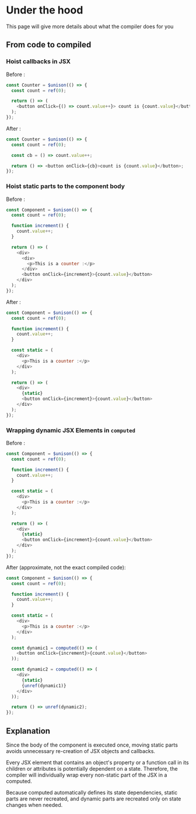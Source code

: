 # Under the hood

This page will give more details about what the compiler does for you

## From code to compiled

### Hoist callbacks in JSX

Before :

```js
const Counter = $unison(() => {
  const count = ref(0);

  return () => (
    <button onClick={() => count.value++}> count is {count.value}</button>
  );
});
```

After :

```js
const Counter = $unison(() => {
  const count = ref(0);

  const cb = () => count.value++;

  return () => <button onClick={cb}>count is {count.value}</button>;
});
```

### Hoist static parts to the component body

Before :

```js
const Component = $unison(() => {
  const count = ref(0);

  function increment() {
    count.value++;
  }

  return () => (
    <div>
      <div>
        <p>This is a counter :</p>
      </div>
      <button onClick={increment}>{count.value}</button>
    </div>
  );
});
```

After :

```js
const Component = $unison(() => {
  const count = ref(0);

  function increment() {
    count.value++;
  }

  const static = (
    <div>
      <p>This is a counter :</p>
    </div>
  );

  return () => (
    <div>
      {static}
      <button onClick={increment}>{count.value}</button>
    </div>
  );
});
```

### Wrapping dynamic JSX Elements in `computed`

Before :

```js
const Component = $unison(() => {
  const count = ref(0);

  function increment() {
    count.value++;
  }

  const static = (
    <div>
      <p>This is a counter :</p>
    </div>
  );

  return () => (
    <div>
      {static}
      <button onClick={increment}>{count.value}</button>
    </div>
  );
});
```

After (approximate, not the exact compiled code):

```js
const Component = $unison(() => {
  const count = ref(0);

  function increment() {
    count.value++;
  }

  const static = (
    <div>
      <p>This is a counter :</p>
    </div>
  );

  const dynamic1 = computed(() => (
    <button onClick={increment}>{count.value}</button>
  ));

  const dynamic2 = computed(() => (
    <div>
      {static}
      {unref(dynamic1)}
    </div>
  ));

  return () => unref(dynamic2);
});
```

## Explanation

Since the body of the component is executed once, moving static parts avoids unnecessary re-creation of JSX objects and callbacks.

Every JSX element that contains an object's property or a function call in its children or attributes is potentially dependent on a state. Therefore, the compiler will individually wrap every non-static part of the JSX in a computed.

Because computed automatically defines its state dependencies, static parts are never recreated, and dynamic parts are recreated only on state changes when needed.
